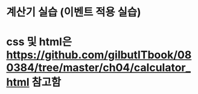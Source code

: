 # 계산기 실습 (이벤트 적용 실습)
# css 및 html은 https://github.com/gilbutITbook/080384/tree/master/ch04/calculator_html 참고함